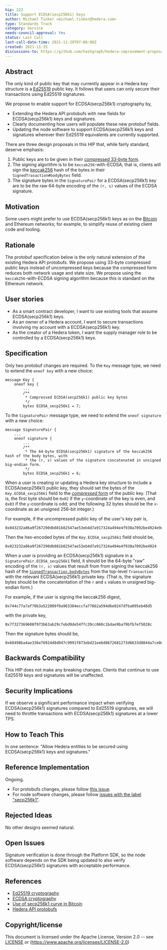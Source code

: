 ```yaml
---
hip: 222
title: Support ECDSA(secp256k1) keys
author: Michael Tinker <michael.tinker@hedera.com>
type: Standards Track
category: Service
needs-council-approval: Yes
status: Last Call
last-call-date-time: 2021-11-29T07:00:00Z
created: 2021-11-15
discussions-to: https://github.com/hashgraph/hedera-improvement-proposal/discussions/221
---
```


## Abstract

The only kind of public key that may currently appear in a Hedera key structure is a [Ed25519](https://ed25519.cr.yp.to/) public key. It follows that users can only secure their transactions using Ed25519 signatures.

We propose to enable support for ECDSA(secp256k1) cryptography by,
- Extending the Hedera API protobufs with new fields for ECDSA(secp256k1) keys and signatures.
- Clearly documenting how users will populate these new protobuf fields.
- Updating the node software to support ECDSA(secp256k1) keys and signatures wherever their Ed25519 equivalents are currently supported.

There are three design proposals in this HIP that, while fairly standard, deserve emphasis:
1. Public keys are to be given in their [compressed 33-byte form](https://en.bitcoin.it/wiki/Elliptic_Curve_Digital_Signature_Algorithm).
2. The signing algorithm is to be `keccak256`-with-ECDSA; that is, clients will sign the [keccak256](https://en.wikipedia.org/wiki/SHA-3) hash of the bytes in their `SignedTrasaction#bodyBytes` field.
3. The signature bytes in the `SignaturePair` for a ECDSA(secp256k1) key are to be the raw 64-byte encoding of the `(r, s)` values of the ECDSA signature.

## Motivation

Some users might prefer to use ECDSA(secp256k1) keys as on the [Bitcoin](https://en.bitcoin.it/wiki/Secp256k1) and
Ethereum networks; for example, to simplify reuse of existing client code and tooling.

## Rationale

The protobuf specification below is the only natural extension of the existing Hedera API protobufs. We propose using 33-byte 
compressed public keys instead of uncompressed keys because the compressed form reduces both network usage and state size. We 
propose using the `keccak256`-with-ECDSA signing algorithm because this is standard on the Ethereum network. 

## User stories

- As a smart contract developer, I want to use existing tools that assume ECDSA(secp256k1) keys.
- As an owner of a Hedera account, I want to secure transactions involving my account with a ECDSA(secp256k1) key. 
- As the creator of a Hedera token, I want the supply manager role to be controlled by a ECDSA(secp256k1) keys.
  
## Specification

Only two protobuf changes are required. To the `Key` message type, we need to extend the `oneof key` with a new choice:
```
message Key {
    oneof key {
        ...
        /**
         * Compressed ECDSA(secp256k1) public key bytes
         */
        bytes ECDSA_secp256k1 = 7;
```
To the `SignaturePair` message type, we need to extend the `oneof signature` with a new choice:
```
message SignaturePair {
    ...
    oneof signature {
        ...
        /**
         * The 64-byte ECDSA(secp256k1) signature of the keccak256 hash of the body bytes, with
         * the (r, s) values of the signature concatenated in unsigned big-endian form.
         */
        bytes ECDSA_secp256k1 = 6;
```

When a user is creating or updating a Hedera key structure to include a ECDSA(secp256k1) public key, they should set the bytes of the `Key.ECDSA_secp256k1` field to the [_compressed_ form](https://en.bitcoin.it/wiki/Elliptic_Curve_Digital_Signature_Algorithm) of the public key. (That is, the first byte should be `0x02` if the `y`-coordinate of the key is even, and `0x03` if the `y`-coordinate is odd; and the following 32 bytes should be the `x`-coordinate as an unsigned 256-bit integer.)

For example, if the uncompressed public key of the user's key pair is,
```
0x043232a86a9f267290db881b82547ae53eb4d7a917324a494e4f938a7092be4924e9c4e57a4469664ec57d4688a1c100945f8772308701739b86bc2745d2dbb0f6
``` 
Then the hex-encoded bytes of the `Key.ECDSA_secp256k1` field should be,
```
0x023232a86a9f267290db881b82547ae53eb4d7a917324a494e4f938a7092be4924
```

When a user is providing an ECDSA(secp256k1) signature in a `SignaturePair.ECDSA_secp256k1` field, it should be the 64-byte "raw" encoding of the `(r, s)` values that result from from signing the keccak256 hash of the [`SignedTransaction.bodyBytes`](https://hashgraph.github.io/hedera-protobufs/#proto.SignedTransaction) from the top-level `Transaction` with the relevant ECDSA(secp256k1) private key. (That is, the signature bytes should be the concatentation of the `r` and `s` values in unsigned big-endian form.) 

For example, if the user is signing the keccak256 digest,
```
0x744c77a7af70b3a522009f0a963384eccfa77662a594d6e0247dfba095eb48d5
```
with the private key,
```
0x7f327369608f973b63ab29cfebd9de54ffc39cc060c1bdae9ba79bfb7ef5028c
```
Then the signature bytes should be,
```
0x60498ba4ae336e76924d8d047c9991f873ebd21ee6d8672681273d6633d8044a7ce0d3f0203587f085fcd3d5a9c3ba72cbf7eef5a4771cfb14415f01618cc831
```

## Backwards Compatibility

This HIP does not make any breaking changes. Clients that continue to use Ed25519 keys and signatures will be unaffected.

## Security Implications

If we observe a significant performance impact when verifying ECDSA(secp256k1) signatures compared to Ed25519 signatures,
we will need to throttle transactions with ECDSA(secp256k1) signatures at a lower TPS.

## How to Teach This

In one sentence: "Allow Hedera entities to be secured using ECDSA(secp256k1) keys and signatures."

## Reference Implementation

Ongoing.
- For protobufs changes, please follow [this issue](https://github.com/hashgraph/hedera-protobufs/issues/110).
- For node software changes, please follow [issues with the label "secp256k1"](https://github.com/hashgraph/hedera-services/issues?q=is%3Aopen+is%3Aissue+label%3Asecp256k1).

## Rejected Ideas

No other designs seemed natural. 

## Open Issues

Signature verification is done through the Platform SDK, so the node software depends on the SDK being updated 
to also verify ECDSA(secp256k1) signatures with acceptable performance.

## References

- [Ed25519 cryptography](https://ed25519.cr.yp.to/)
- [ECDSA cryptography](https://en.bitcoin.it/wiki/Elliptic_Curve_Digital_Signature_Algorithm)
- [Use of secp256k1 curve in Bitcoin](https://en.bitcoin.it/wiki/Secp256k1)
- [Hedera API protobufs](https://hashgraph.github.io/hedera-protobufs)

## Copyright/license

This document is licensed under the Apache License, Version 2.0 -- see [LICENSE](../LICENSE) or (https://www.apache.org/licenses/LICENSE-2.0)
